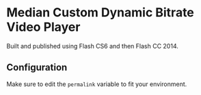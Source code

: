# Median Custom Dynamic Bitrate Video Player

Built and published using Flash CS6 and then Flash CC 2014.

## Configuration

Make sure to edit the `permalink` variable to fit your environment.